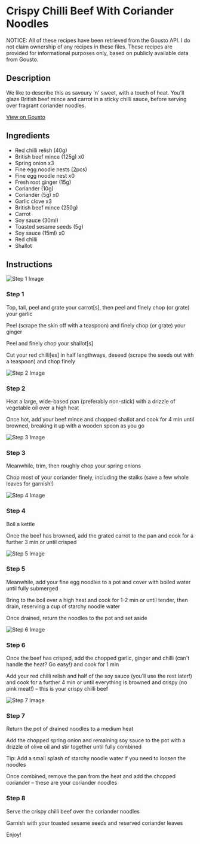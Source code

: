 # Crispy Chilli Beef With Coriander Noodles

NOTICE: All of these recipes have been retrieved from the Gousto API. I do not claim ownership of any recipes in these files. These recipes are provided for informational purposes only, based on publicly available data from Gousto.

## Description

We like to describe this as savoury 'n' sweet, with a touch of heat. You'll glaze British beef mince and carrot in a sticky chilli sauce, before serving over fragrant coriander noodles. 

[View on Gousto](https://www.gousto.co.uk/recipes/cookbook/crispy-chilli-beef-coriander-noodles)

## Ingredients

- Red chilli relish (40g)
- British beef mince (125g) x0
- Spring onion x3
- Fine egg noodle nests (2pcs)
- Fine egg noodle nest x0
- Fresh root ginger (15g)
- Coriander (10g)
- Coriander (5g) x0
- Garlic clove x3
- British beef mince (250g)
- Carrot
- Soy sauce (30ml)
- Toasted sesame seeds (5g)
- Soy sauce (15ml) x0
- Red chilli
- Shallot

## Instructions

![Step 1 Image](https://production-media.gousto.co.uk/cms/recipe-step-image/Step-1-1628779264543-x200.jpg)

### Step 1

Top, tail, peel and grate your carrot[s], then peel and finely chop (or grate) your garlic

Peel (scrape the skin off with a teaspoon) and finely chop (or grate) your ginger

Peel and finely chop your shallot[s]

Cut your red chilli[es] in half lengthways, deseed (scrape the seeds out with a teaspoon) and chop finely

![Step 2 Image](https://production-media.gousto.co.uk/cms/recipe-step-image/1142.-step-2-x200.jpg)

### Step 2

Heat a large, wide-based pan (preferably non-stick) with a drizzle of vegetable oil over a high heat

Once hot, add your beef mince and chopped shallot and cook for 4 min until browned, breaking it up with a wooden spoon as you go

![Step 3 Image](https://production-media.gousto.co.uk/cms/recipe-step-image/1142.-step-3-x200.jpg)

### Step 3

Meanwhile, trim, then roughly chop your spring onions

Chop most of your coriander finely, including the stalks (save a few whole leaves for garnish!)

![Step 4 Image](https://production-media.gousto.co.uk/cms/recipe-step-image/1142.-step-4-x200.jpg)

### Step 4

Boil a kettle

Once the beef has browned, add the grated carrot to the pan and cook for a further 3 min or until crisped

![Step 5 Image](https://production-media.gousto.co.uk/cms/recipe-step-image/1142.-step-5-x200.jpg)

### Step 5

Meanwhile, add your fine egg noodles to a pot and cover with boiled water until fully submerged

Bring to the boil over a high heat and cook for 1-2 min or until tender, then drain, reserving a cup of starchy noodle water

Once drained, return the noodles to the pot and set aside

![Step 6 Image](https://production-media.gousto.co.uk/cms/recipe-step-image/1142.-step-6-x200.jpg)

### Step 6

Once the beef has crisped, add the chopped garlic, ginger and chilli (can't handle the heat? Go easy!) and cook for 1 min

Add your red chilli relish and half of the soy sauce (you’ll use the rest later!) and cook for a further 4 min or until everything is browned and crispy (no pink meat!) – this is your crispy chilli beef

![Step 7 Image](https://production-media.gousto.co.uk/cms/recipe-step-image/1142.-step-7-x200.jpg)

### Step 7

Return the pot of drained noodles to a medium heat

Add the chopped spring onion and remaining soy sauce to the pot with a drizzle of olive oil and stir together until fully combined

Tip: Add a small splash of starchy noodle water if you need to loosen the noodles

Once combined, remove the pan from the heat and add the chopped coriander – these are your coriander noodles

### Step 8

Serve the crispy chilli beef over the coriander noodles

Garnish with your toasted sesame seeds and reserved coriander leaves

Enjoy!

